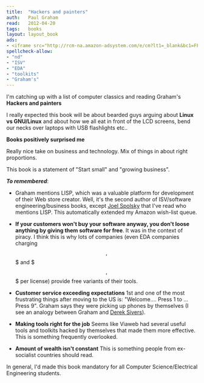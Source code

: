 ```yaml
---
title:	"Hackers and painters"
auth:	Paul Graham
read:	2012-04-20
tags:	books
layout: layout_book
ads:
- <iframe src="http://rcm-na.amazon-adsystem.com/e/cm?lt1=_blank&bc1=FFFFFF&IS2=1&npa=1&bg1=FFFFFF&fc1=000000&lc1=FF0000&t=wkoszek-20&o=1&p=8&l=as4&m=amazon&f=ifr&ref=ss_til&asins=1449389554" style="width:120px;height:240px;" scrolling="no" marginwidth="0" marginheight="0" frameborder="0"></iframe>
spellcheck-allow:
- "nd"
- "ISV"
- "EDA"
- "toolkits"
- "Graham's"
---
```

I'm catching up with a list of computer classics and reading Graham's **Hackers and painters**

I really expected this book will be about bearded guys arguing about **Linux
vs GNU/Linux** and about how we all eat in front of the LCD screens, bend
our necks over laptops with USB flashlights etc..

**Books positively surprised me**

Really nice take on business and technology. Mix of things in about right
proportions.

This book is a statement of "Start small" and "growing business".

***To remembered***:

+ Graham mentions LISP, which was a valuable platform for development of their
Web store creator. Well, it's the second author of ISV/software
engineering/business books, except [Joel
Spolsky](http://www.joelonsoftware.com/) that I've read who mentions LISP.
This automatically extended my Amazon wish-list queue.

+ **If your customers won't buy your software
anyway, you don't loose anything by giving them software for free**. It was
in the context of piracy.
I think this is why lots of companies (even EDA companies charging $$,$$$
and $$$,$$$ per license) provide free variants of their tools.

+ **Customer service exceeding expectations** 1st and one of the most
frustrating things after moving to the US is: "Welcome.... Press 1 to ...
Press 9". Graham says they were picking up phones by themselves (I see an
analogy between Graham and [Derek Sivers](http://sivers.org/)).

+ **Making tools right for the job** Seems like Viaweb had several useful
tools and toolkits hacked by themselves that made them more effective. This
is something frequently overlooked.

+ **Amount of wealth isn't constant** This is something people from
ex-socialist countries should read.

In general, I'd made this book mandatory for all Computer Science/Electrical
Engineering students.
